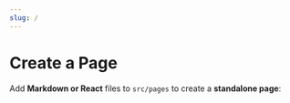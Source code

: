 ```yaml
---
slug: /
---
```


# Create a Page

Add **Markdown or React** files to `src/pages` to create a **standalone page**:
